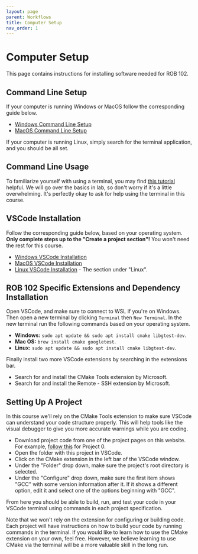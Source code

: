 ```yaml
---
layout: page
parent: Workflows
title: Computer Setup
nav_order: 1
---
```


# Computer Setup

This page contains instructions for installing software needed for ROB 102.

## Command Line Setup

If your computer is running Windows or MacOS follow the corresponding guide below. 

- [Windows Command Line Setup](https://eecs280staff.github.io/tutorials/setup_wsl.html)
- [MacOS Command Line Setup](https://eecs280staff.github.io/tutorials/setup_macos.html)

If your computer is running Linux, simply search for the terminal application, and you should be all set.

## Command Line Usage

To familiarize yourself with using a terminal, you may find [this tutorial](https://eecs280staff.github.io/tutorials/cli.html) helpful. We will go over the basics in lab, so don't worry if it's a little overwhelming. It's perfectly okay to ask for help using the terminal in this course.

## VSCode Installation

Follow the corresponding guide below, based on your operating system. **Only complete steps up to the "Create a project section"!** You won't need the rest for this course.

- [Windows VSCode Installation](https://eecs280staff.github.io/tutorials/setup_vscode_wsl.html)
- [MacOS VSCode Installation](https://eecs280staff.github.io/tutorials/setup_vscode_macos.html)
- [Linux VSCode Installation](https://eecs280staff.github.io/tutorials/setup_vscode.html) - The section under "Linux".

## ROB 102 Specific Extensions and Dependency Installation

Open VSCode, and make sure to connect to WSL if you're on Windows. Then open a new terminal by clicking ```Terminal``` then ```New Terminal```. In the new terminal run the following commands based on your operating system.

- **Windows:** ```sudo apt update && sudo apt install cmake libgtest-dev```.
- **Mac OS:** ```brew install cmake googletest```.
- **Linux:** ```sudo apt update && sudo apt install cmake libgtest-dev```.

Finally install two more VSCode extensions by searching in the extensions bar. 

- Search for and install the CMake Tools extension by Microsoft.
- Search for and install the Remote - SSH extension by Microsoft.

## Setting Up A Project

In this course we'll rely on the CMake Tools extension to make sure VSCode can understand your code structure properly. This will help tools like the visual debugger to give you more accurate warnings while you are coding. 

- Download project code from one of the project pages on this website. For example, [follow this](https://robotics102.org/um-f25/project_0/#getting-your-code) for Project 0.
- Open the folder with this project in VSCode.
- Click on the CMake extension in the left bar of the VSCode window.
- Under the "Folder" drop down, make sure the project's root directory is selected.
- Under the "Configure" drop down, make sure the first item shows "GCC" with some version information after it. If it shows a different option, edit it and select one of the options beginning with "GCC". 

From here you should be able to build, run, and test your code in your VSCode terminal using commands in each project specification.

Note that we won't rely on the extension for configuring or building code. Each project will have instructions on how to build your code by running commands in the terminal. If you would like to learn how to use the CMake extension on your own, feel free. However, we believe learning to use CMake via the terminal will be a more valuable skill in the long run. 
